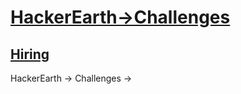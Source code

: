 # [HackerEarth->Challenges](https://www.hackerearth.com/challenges/)

## [Hiring](https://www.hackerearth.com/challenges/hiring)
HackerEarth -> Challenges ->
